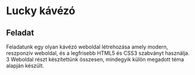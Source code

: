 # Lucky kávézó
## Feladat
Feladatunk egy olyan kávézó weboldal létrehozása amely modern, reszponzív weboldal, és a legfrisebb HTML5 és CSS3 szabványt használja.
3 Weboldal részt készítettünk összesen, mindegyik külön megadott téma alapján készült.
